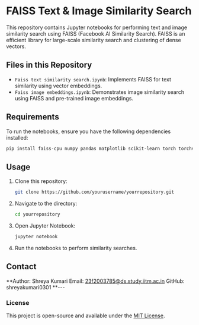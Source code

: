 # FAISS Text & Image Similarity Search

This repository contains Jupyter notebooks for performing text and image similarity search using FAISS (Facebook AI Similarity Search). FAISS is an efficient library for large-scale similarity search and clustering of dense vectors.

## Files in this Repository

- `Faiss text similarity search.ipynb`: Implements FAISS for text similarity using vector embeddings.
- `Faiss image embeddings.ipynb`: Demonstrates image similarity search using FAISS and pre-trained image embeddings.

## Requirements
To run the notebooks, ensure you have the following dependencies installed:
```bash
pip install faiss-cpu numpy pandas matplotlib scikit-learn torch torchvision
```

## Usage
1. Clone this repository:
   ```bash
   git clone https://github.com/yourusername/yourrepository.git
   ```
2. Navigate to the directory:
   ```bash
   cd yourrepository
   ```
3. Open Jupyter Notebook:
   ```bash
   jupyter notebook
   ```
4. Run the notebooks to perform similarity searches.

## Contact
**Author: Shreya Kumari Email: 23f2003785@ds.study.iitm.ac.in GitHub: shreyakumari0301
**---
### License
This project is open-source and available under the [MIT License](LICENSE).
